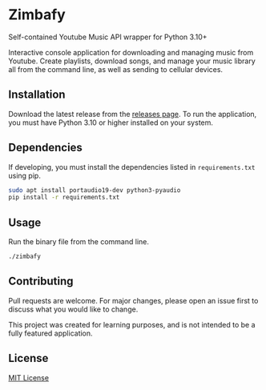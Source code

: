 # Zimbafy
Self-contained Youtube Music API wrapper for Python 3.10+

Interactive console application for downloading and managing music from Youtube.
Create playlists, download songs, and manage your music library all from the command line, as well
as sending to cellular devices.


## Installation

Download the latest release from the [releases page](https://github.com/rzimmerdev/zimbafy/releases).
To run the application, you must have Python 3.10 or higher installed on your system.

## Dependencies

If developing, you must install the dependencies listed in `requirements.txt` using pip.

```bash
sudo apt install portaudio19-dev python3-pyaudio
pip install -r requirements.txt
```

## Usage

Run the binary file from the command line.

```bash
./zimbafy
```


## Contributing
Pull requests are welcome. For major changes, please open an issue first to discuss what you would like to change.

This project was created for learning purposes, and is not intended to be a fully featured application.

## License
[MIT License](LICENSE)
